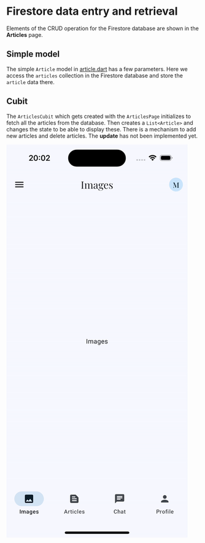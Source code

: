 # Firestore data entry and retrieval

Elements of the CRUD operation for the Firestore database are shown in the **Articles** page.

## Simple model

The simple `Article` model in [article.dart](/lib/models/article.dart) has a few parameters. Here we access the `articles` collection in the Firestore database and store the `article` data there.

## Cubit

The `ArticlesCubit` which gets created with the `ArticlesPage` initializes to fetch all the articles from the database. Then creates a `List<Article>` and changes the state to be able to display these. There is a mechanism to add new articles and delete articles. The **update** has not been implemented yet.

![Articles Operations](/docs/images/Articles.gif)
